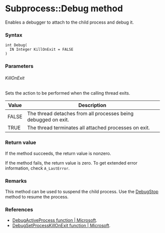 # Subprocess::Debug method

Enables a debugger to attach to the child process and debug it.




### Syntax

```
int Debug(
  IN Integer KillOnExit = FALSE
)
```




### Parameters

###### KillOnExit

Sets the action to be performed when the calling thread exits.

| Value | Description |
| -------- | -------- |
| FALSE | The thread detaches from all processes being debugged on exit. |
| TRUE | The thread terminates all attached processes on exit. |




### Return value

If the method succeeds, the return value is nonzero.

If the method fails, the return value is zero. To get extended error information, check `A_LastError`.




### Remarks

This method can be used to suspend the child process. Use the [DebugStop](Subprocess-DebugStop.md) method to resume the process.




### References

- [DebugActiveProcess function | Microsoft](https://msdn.microsoft.com/en-us/library/windows/desktop/ms679295%28v=vs.85%29.aspx).
- [DebugSetProcessKillOnExit function | Microsoft](https://docs.microsoft.com/en-us/windows/desktop/api/winbase/nf-winbase-debugsetprocesskillonexit).
